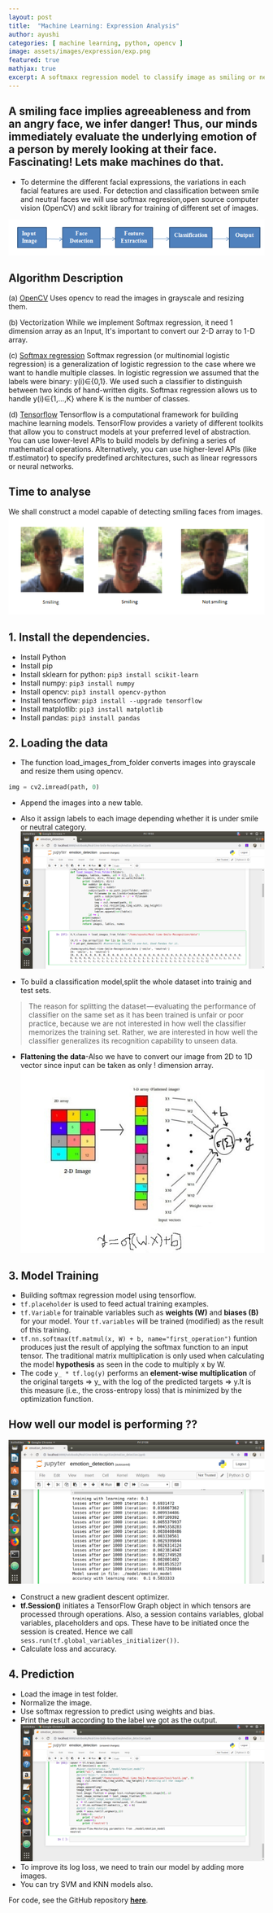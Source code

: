 ```yaml
---
layout: post
title:  "Machine Learning: Expression Analysis"
author: ayushi
categories: [ machine learning, python, opencv ]
image: assets/images/expression/exp.png
featured: true
mathjax: true
excerpt: A softmaxx regression model to classify image as smiling or neutral using scikit-learn, OpenCV and TensorFlow.
---
```

## A smiling face implies agreeableness and from an angry face, we infer danger! Thus, our minds immediately evaluate the underlying emotion of a person by merely looking at their face. Fascinating! Lets make machines do that.

- To determine the different facial expressions, the variations in each facial features are used. For detection and classification between smile and neutral faces we will use softmax regresion,open source computer vision (OpenCV) and sckit library for training of different set of images.

![](/assets/images/expression/step.png)

## Algorithm Description
(a) [OpenCV](https://en.wikipedia.org/wiki/OpenCV)
Uses opencv to read the images in grayscale and resizing them.

(b) Vectorization
While we implement Softmax regression, it need 1 dimension array as an Input, It's important to convert our 2-D array to 1-D array.

(c) [Softmax regression](https://medium.com/@awjuliani/simple-softmax-in-python-tutorial-d6b4c4ed5c16)
Softmax regression (or multinomial logistic regression) is a generalization of logistic regression to the case where we want to handle multiple classes. In logistic regression we assumed that the labels were binary: y(i)∈{0,1}. We used such a classifier to distinguish between two kinds of hand-written digits. Softmax regression allows us to handle y(i)∈{1,…,K} where K is the number of classes.

(d) [Tensorflow](https://en.wikipedia.org/wiki/TensorFlow)
Tensorflow is a computational framework for building machine learning models. TensorFlow provides a variety of different toolkits that allow you to construct models at your preferred level of abstraction. You can use lower-level APIs to build models by defining a series of mathematical operations. Alternatively, you can use higher-level APIs (like tf.estimator) to specify predefined architectures, such as linear regressors or neural networks.

## Time to analyse
 We shall construct a model capable of detecting smiling faces from images.
 ![](/assets/images/expression/eg.png)

## 1. Install the dependencies.
- Install Python
- Install pip
- Install sklearn for python: `pip3 install scikit-learn`
- Install numpy: `pip3 install numpy`
- Install opencv: `pip3 install opencv-python`
- Install tensorflow: `pip3 install --upgrade tensorflow`
- Install matplotlib: `pip3 install matplotlib`
- Install pandas: `pip3 install pandas`

## 2. Loading the data
- The function load_images_from_folder converts images into grayscale and resize them using opencv.
```py
img = cv2.imread(path, 0)
```

- Append the images into a new table.

- Also it assign labels to each image depending whether it is under smile or neutral category.
![](/assets/images/expression/data1.png)

- To build a classification model,split the whole dataset into trainig and test sets.
>The reason for splitting the dataset — evaluating the performance of classifier on the same set as it has been trained is unfair or poor practice, because we are not interested in how well the classifier memorizes the training set. Rather, we are interested in how well the classifier generalizes its recognition capability to unseen data.

- **Flattening the data**-Also we have to convert our image from 2D to 1D vector since input can be taken as only ! dimension array.
![](/assets/images/expression/flattened_image.jpg)

## 3. Model Training
- Building softmax regression model using tensorflow.
- `tf.placeholder` is used to feed actual training examples.
- `tf.Variable` for trainable variables such as **weights (W)** and **biases (B)** for your model. Your `tf.variables` will   be trained (modified) as the result of this training.
- `tf.nn.softmax(tf.matmul(x, W) + b, name="first_operation")` funtion produces just the result of applying the softmax function to an input tensor. The traditional matrix multiplication is only used when calculating the model **hypothesis** as seen in the code to multiply x by W.
- The code `y_ * tf.log(y)` performs an **element-wise multiplication** of the original targets => y_ with the log of the predicted targets => y.It is this measure (i.e., the cross-entropy loss) that is minimized by the optimization function.

## How well our model is performing ??
![](/assets/images/expression/training.png)
- Construct a new gradient descent optimizer.
- **tf.Session()** initiates a TensorFlow Graph object in which tensors are processed through operations. Also, a session contains variables, global variables, placeholders and ops. These have to be initiated once the session is created. Hence we call `sess.run(tf.global_variables_initializer())`.
- Calculate loss and accuracy.

## 4. Prediction
- Load the image in test folder.
- Normalize the image.
- Use softmax regression to predict using weights and bias.
- Print the result according to the label we got as the output.
![](/assets/images/expression/result.png)
- To improve its log loss, we need to train our model by adding more images.
- You can try SVM and KNN models also.

For code, see the GitHub repository **[here](https://github.com/ayushianan/expression_analysis)**.
